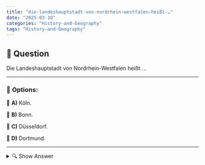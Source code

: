 ```yaml
---
title: "die-landeshauptstadt-von-nordrhein-westfalen-heißt-…"
date: "2025-03-10"
categories: "History-and-Geography"
tags: "History-and-Geography"
---
```


## 📌 **Question**

Die Landeshauptstadt von Nordrhein-Westfalen heißt …



---

### 📝 **Options:**

🔘 **A)** Köln.

🔘 **B)** Bonn.

🔘 **C)** Düsseldorf.

🔘 **D)** Dortmund.

---

<details>
  <summary>🔍 Show Answer</summary>

  <p>
💡  <b>Correct Answer:</b>  c
  </p>
  <p>
    📖<b>Explanation:</b>
    North Rhine-Westphalia (Nordrhein-Westfalen) is the most populous state in Germany, located in the western part of the country. It is home to several major cities, each with its unique significance. Cologne (Köln) is famous for its cathedral, Bonn was the former capital of West Germany, Düsseldorf is known for its fashion industry, and Dortmund is a key center for technology and football. Understanding the administrative roles of these cities is essential to identifying the current state capital.
  </p>
</details>
